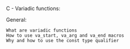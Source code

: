 C - Variadic functions:

General:

	What are variadic functions
	How to use va_start, va_arg and va_end macros
	Why and how to use the const type qualifier